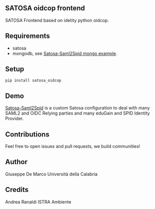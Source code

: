 SATOSA oidcop frontend
----------------------

SATOSA Frontend based on idetity python oidcop.

## Requirements

- satosa
- mongodb, see [Satosa-Saml2Spid mongo example](https://github.com/italia/Satosa-Saml2Spid/tree/oidcop/mongo).


## Setup

````
pip install satosa_oidcop
````

## Demo

[Satosa-Saml2Spid](https://github.com/italia/Satosa-Saml2Spid/) is a custom Satosa configuration to deal with many SAML2 and OIDC Relying parties and many eduGain and SPID Identity Provider.


## Contributions

Feel free to open issues and pull requests, we build communities!

## Author

Giuseppe De Marco <at> Università della Calabria

## Credits

Andrea Ranaldi <at> ISTRA Ambiente
